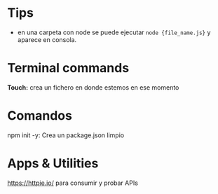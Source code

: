 # Tips

- en una carpeta con node se puede ejecutar `node {file_name.js}` y aparece en consola.

# Terminal commands

**Touch:** crea un fichero en donde estemos en ese momento


# Comandos

npm init -y: Crea un package.json limpio

# Apps & Utilities
https://httpie.io/ para consumir y probar APIs